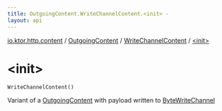 ```yaml
---
title: OutgoingContent.WriteChannelContent.<init> - 
layout: api
---
```


<div class='api-docs-breadcrumbs'><a href="../../index.html">io.ktor.http.content</a> / <a href="../index.html">OutgoingContent</a> / <a href="index.html">WriteChannelContent</a> / <a href="./-init-.html">&lt;init&gt;</a></div>

# &lt;init&gt;

<div class="signature"><code><span class="identifier">WriteChannelContent</span><span class="symbol">(</span><span class="symbol">)</span></code></div>

Variant of a <a href="../index.html">OutgoingContent</a> with payload written to <a href="#">ByteWriteChannel</a>

